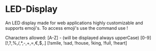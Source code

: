 # LED-Display
An LED display made for web applications highly customizable and supports emoji's. To access emoji's use the command use !

Characters allowed:
[A-Z] - (will be displayed always upperCase)
[0-9]
[!,?,%,/,*,-,+,=,€,$,.] 
[!smile, !sad, !house, !king, !full, !heart]
